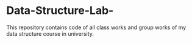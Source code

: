 # Data-Structure-Lab-
This repository contains code of all class works and group works of my data structure course in university.
